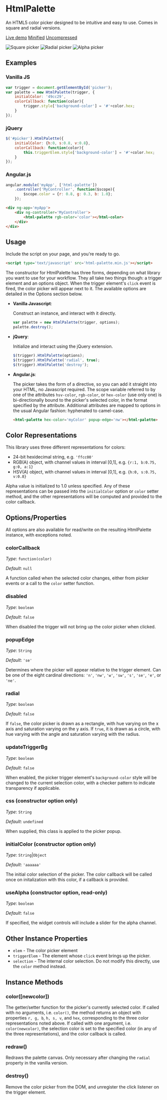 # HtmlPalette 

An HTML5 color picker designed to be intuitive and easy to use. Comes in square and radial versions.

[Live demo](https://stevenvergenz.github.io/html-palette/) [Minified](https://raw.githubusercontent.com/stevenvergenz/html-palette/master/build/html-palette.min.js) [Uncompressed](https://raw.githubusercontent.com/stevenvergenz/html-palette/master/build/html-palette.js)

![Square picker](./docs/palette-square.png) ![Radial picker](./docs/palette-radial.png) ![Alpha picker](./docs/palette-alpha.png)


## Examples

### Vanilla JS

```javascript
var trigger = document.getElementById('picker');
var palette = new HtmlPalette(trigger, {
	initialColor: '49cc29',
	colorCallback: function(color){
		trigger.style['background-color'] = '#'+color.hex;
	}
});
```

### jQuery

```javascript
$('#picker').HtmlPalette({
	initialColor: {h:0, s:0.8, v:0.8},
	colorCallback: function(color){
		this.triggerElem.style['background-color'] = '#'+color.hex;
	}
});
```

### Angular.js

```javascript
angular.module('myApp', ['html-palette'])
	.controller('MyController', function($scope){
		$scope.color = {r: 0.8, g: 0.3, b: 1.0};
	});
```

```html
<div ng-app='myApp'>
	<div ng-controller='MyController'>
		<html-palette rgb-color='color'></html-color>
	</div>
</div>
```

## Usage

Include the script on your page, and you're ready to go.

```html
<script type='text/javascript' src='html-palette.min.js'></script>
```

The constructor for HtmlPalette has three forms, depending on what library you want to use for your workflow. They all take two things though: a trigger element and an options object. When the trigger element's `click` event is fired, the color picker will appear next to it. The available options are detailed in the Options section below.

* **Vanilla Javascript**:

	Construct an instance, and interact with it directly.

	```javascript
	var palette = new HtmlPalette(trigger, options);
	palette.destroy();
	```

* **jQuery**:

	Initialize and interact using the jQuery extension.

	```javascript
	$(trigger).HtmlPalette(options);
	$(trigger).HtmlPalette('radial', true);
	$(trigger).HtmlPalette('destroy');
	```

* **Angular.js**:

	The picker takes the form of a directive, so you can add it straight into your HTML, no Javascript required. The scope variable referred to by one of the attributes `hsv-color`, `rgb-color`, or `hex-color` (use only one) is bi-directionally bound to the picker's selected color, in the format specified by the attribute. Additional attributes are mapped to options in the usual Angular fashion: hyphenated to camel-case.

	```html
	<html-palette hex-color='myColor' popup-edge='nw'></html-palette>
	```

## Color Representations

This library uses three different representations for colors:

* 24-bit hexidecimal string, e.g. `'ffcc00'`
* RGB(A) object, with channel values in interval [0,1], e.g. `{r:1, b:0.75, g:0, a:1}`
* HSV(A) object, with channel values in interval [0,1], e.g. `{h:0, s:0.75, v:0.8}`

Alpha value is initialized to 1.0 unless specified. Any of these representations can be passed into the `initialColor` option or `color` setter method, and the other representations will be computed and provided to the color callback.


## Options/Properties

All options are also available for read/write on the resulting HtmlPalette instance, with exceptions noted.

### colorCallback

*Type*: `function(color)`

*Default*: `null`

A function called when the selected color changes, either from picker events or a call to the `color` setter function.

### disabled

*Type*: `boolean`

*Default*: `false`

When disabled the trigger will not bring up the color picker when clicked.

### popupEdge

*Type*: `String`

*Default*: `'se'`

Determines where the picker will appear relative to the trigger element. Can be one of the eight cardinal directions: `'n'`, `'nw'`, `'w'`, `'sw'`, `'s'`, `'se'`, `'e'`, or `'ne'`.

### radial

*Type*: `boolean`

*Default*: `false`

If `false`, the color picker is drawn as a rectangle, with hue varying on the x axis and saturation varying on the y axis. If `true`, it is drawn as a circle, with hue varying with the angle and saturation varying with the radius.

### updateTriggerBg

*Type*: `boolean`

*Default*: `false`

When enabled, the picker trigger element's `background-color` style will be changed to the current selection color, with a checker pattern to indicate transparency if applicable.

### css (constructor option only)

*Type*: `String`

*Default*: `undefined`

When supplied, this class is applied to the picker popup.

### initialColor (constructor option only)

*Type*: `String`|`Object`

*Default*: `'aaaaaa'`

The initial color selection of the picker. The color callback will be called once on initalization with this color, if a callback is provided.

### useAlpha (constructor option, read-only)

*Type*: `boolean`

*Default*: `false`

If specified, the widget controls will include a slider for the alpha channel.

## Other Instance Properties

* `elem` - The color picker element
* `triggerElem` - The element whose `click` event brings up the picker.
* `selection` - The internal color selection. Do not modify this directly, use the `color` method instead.

## Instance Methods

### color([newcolor])

The getter/setter function for the picker's currently selected color. If called with no arguments, i.e. `color()`, the method returns an object with properties `r, g, b`, `h, s, v`, and `hex`, corresponding to the three color representations noted above. If called with one argument, i.e. `color(newcolor)`, the selection color is set to the specified color (in any of the three representations), and the color callback is called.


### redraw()

Redraws the palette canvas. Only necessary after changing the `radial` property in the vanilla version.

### destroy()

Remove the color picker from the DOM, and unregister the click listener on the trigger element.
